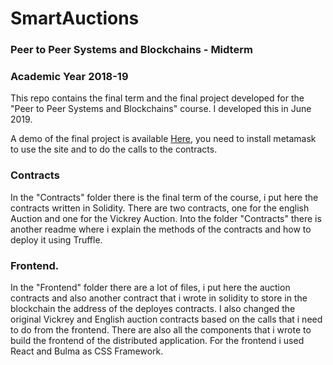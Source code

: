 # SmartAuctions

### Peer to Peer Systems and Blockchains - Midterm
### Academic Year 2018-19

This repo contains the final term and the final project developed for the "Peer to Peer Systems and Blockchains" course.
I developed this in June 2019. 

A demo of the final project is available [Here](http://116.203.183.105:5000), you need to install metamask to use the site and to do the calls to the contracts.

### Contracts

In the "Contracts" folder there is the final term of the course, i put here the contracts written in Solidity.
There are two contracts, one for the english Auction and one for the Vickrey Auction.
Into the folder "Contracts" there is another readme where i explain the methods of the contracts and how to deploy it using Truffle.

### Frontend.

In the "Frontend" folder there are a lot of files, i put here the auction contracts and also another contract that i wrote in solidity to store in the blockchain the address of the deployes contracts.
I also changed the original Vickrey and English auction contracts based on the calls that i need to do from the frontend.
There are also all the components that i wrote to build the frontend of the distributed application.
For the frontend i used React and Bulma as CSS Framework.
